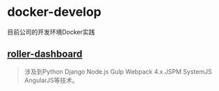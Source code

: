 # docker-develop
目前公司的开发环境Docker实践


## [roller-dashboard](roller-dashboard/README.md)
> 涉及到Python Django Node.js Gulp Webpack 4.x JSPM SystemJS AngularJS等技术。
